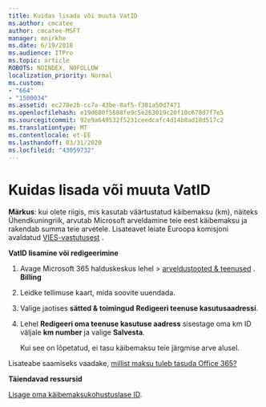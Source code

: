 ```yaml
---
title: Kuidas lisada või muuta VatID
ms.author: cmcatee
author: cmcatee-MSFT
manager: mnirkhe
ms.date: 6/19/2018
ms.audience: ITPro
ms.topic: article
ROBOTS: NOINDEX, NOFOLLOW
localization_priority: Normal
ms.custom:
- "664"
- "1500034"
ms.assetid: ec278e2b-cc7a-43be-8af5-f381a50d7471
ms.openlocfilehash: e19d680f5688fe9c5e263019c20f10c678d7f7e5
ms.sourcegitcommit: 92e9a649532f5231ceedcafc4d14b8ad18d517c2
ms.translationtype: MT
ms.contentlocale: et-EE
ms.lasthandoff: 03/31/2020
ms.locfileid: "43059732"
---
```

# <a name="how-to-add-or-edit-a-vatid"></a>Kuidas lisada või muuta VatID

**Märkus**: kui olete riigis, mis kasutab väärtustatud käibemaksu (km), näiteks Ühendkuningriik, arvutab Microsoft arveldamine teie eest käibemaksu ja rakendab summa teie arvetele. Lisateavet leiate Euroopa komisjoni avaldatud [VIES-vastutusest](https://go.microsoft.com/fwlink/?LinkID=841741) .

**VatID lisamine või redigeerimine**

1. Avage Microsoft 365 halduskeskus lehel \> [arveldustooted & teenused](https://go.microsoft.com/fwlink/p/?linkid=842054) . **Billing**

2. Leidke tellimuse kaart, mida soovite uuendada.

3. Valige jaotises **sätted & toimingud** **Redigeeri teenuse kasutusaadressi**.

4. Lehel **Redigeeri oma teenuse kasutuse aadress** sisestage oma km ID väljale **km number** ja valige **Salvesta**.

    Kui see on lõpetatud, ei tasu käibemaksu teie järgmise arve alusel.

Lisateabe saamiseks vaadake, [millist maksu tuleb tasuda Office 365?](https://docs.microsoft.com/office365/admin/subscriptions-and-billing/what-tax-will-i-be-charged)

**Täiendavad ressursid**

[Lisage oma käibemaksukohustuslase ID](https://docs.microsoft.com/office365/admin/subscriptions-and-billing/what-tax-will-i-be-charged?view=o365-worldwide#add-your-vat-id-eu-countries-only).